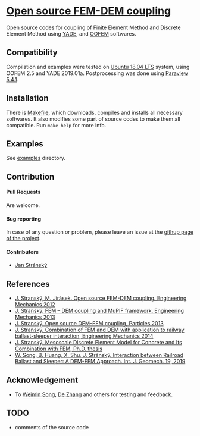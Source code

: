 # [Open source FEM-DEM coupling](https://github.com/stranskyjan/dem-fem-coupling)
Open source codes for coupling of Finite Element Method and Discrete Element Method using
[YADE](http://yade-dem.org),
and
[OOFEM](http://www.oofem.org)
softwares.

## Compatibility
Compilation and examples were tested on [Ubuntu 18.04 LTS](http://www.ubuntu.com/) system,
using OOFEM 2.5
and
YADE 2019.01a.
Postprocessing was done using [Paraview 5.4.1](https://www.paraview.org/).

## Installation
There is [Makefile](installation/Makefile), which downloads, compiles and installs all necessary softwares.
It also modifies some part of source codes to make them all compatible.
Run `make help` for more info.

## Examples
See [examples](examples) directory.

## Contribution
#### Pull Requests
Are welcome.

#### Bug reporting
In case of any question or problem, please leave an issue at the [githup page of the project](https://github.com/stranskyjan/dem-fem-coupling).

#### Contributors
- [Jan Stránský](https://github.com/stranskyjan)

## References
- [J. Stranský, M. Jirásek. Open source FEM-DEM coupling. Engineering Mechanics 2012](http://www.engmech.cz/2012/proceedings/pdf/018_Stransky_J-FT.pdf)
- [J. Stranský. FEM – DEM coupling and MuPIF framework. Engineering Mechanics 2013](http://www.engmech.cz/2013/im/doc/Book_of_EAi.pdf)
- [J. Stranský. Open source DEM–FEM coupling, Particles 2013](http://congress.cimne.com/particles2013/proceedings/full/p182.pdf)
- [J. Stranský. Combination of FEM and DEM with application to railway ballast-sleeper interaction, Engineering Mechanics 2014](http://www.engmech.cz/2014/im/doc/EM2014_proceedings.pdf)
- [J. Stranský. Mesoscale Discrete Element Model for Concrete and Its Combination with FEM, Ph.D. thesis](https://github.com/stranskyjan/phd-thesis)
- [W. Song, B. Huang, X. Shu, J. Stránský. Interaction between Railroad Ballast and Sleeper: A DEM-FEM Approach. Int. J. Geomech. 19, 2019](https://ascelibrary.org/doi/abs/10.1061/%28ASCE%29GM.1943-5622.0001388)

## Acknowledgement
- To
[Weimin Song](https://www.researchgate.net/profile/Weimin_Song),
[De Zhang](https://www.researchgate.net/profile/De_Zhang13)
and others for testing and feedback.

## TODO
- comments of the source code
